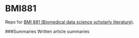 # BMI881
Repo for [BMI 881 (Biomedical data science scholarly literature)](https://kbroman.org/BMI881/). 

###Summaries
Written article summaries

